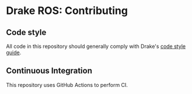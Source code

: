 # Drake ROS: Contributing

## Code style

All code in this repository should generally comply with Drake's [code style
guide](https://drake.mit.edu/code_style_guide.html).

## Continuous Integration

This repository uses GitHub Actions to perform CI.
